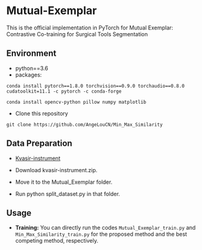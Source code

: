 # Mutual-Exemplar
This is the official implementation in PyTorch for Mutual Exemplar: Contrastive Co-training for Surgical Tools Segmentation

## Environment

- python==3.6
- packages:
```
conda install pytorch==1.8.0 torchvision==0.9.0 torchaudio==0.8.0 cudatoolkit=11.1 -c pytorch -c conda-forge
```
```
conda install opencv-python pillow numpy matplotlib
```
- Clone this repository
```
git clone https://github.com/AngeLouCN/Min_Max_Similarity
```
## Data Preparation

- [Kvasir-instrument](https://datasets.simula.no/kvasir-instrument/)

- Download kvasir-instrument.zip.
- Move it to the Mutual_Exemplar folder.
- Run python split_dataset.py in that folder.

## Usage

- **Training:**
You can directly run the codes ```Mutual_Exemplar_train.py``` and ```Min_Max_Similarity_train.py``` for the proposed method and the best competing method, respectively.

